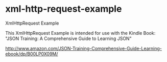 xml-http-request-example
========================

XmlHttpRequest Example

This XmlHttpRequest Example is intended for use with the Kindle Book: "JSON Training: A Comprehensive Guide to Learning JSON"

http://www.amazon.com/JSON-Training-Comprehensive-Guide-Learning-ebook/dp/B00LP0X09M/
